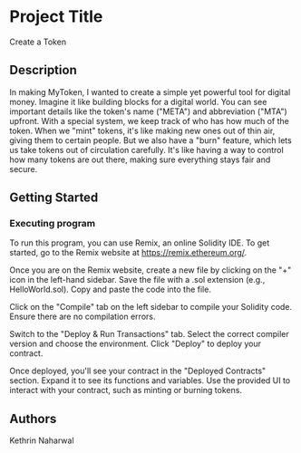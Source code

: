 # Project Title

Create a Token

## Description

In making MyToken, I wanted to create a simple yet powerful tool for digital money. Imagine it like building blocks for a digital world. You can see important details like the token's name ("META") and abbreviation ("MTA") upfront. With a special system, we keep track of who has how much of the token. When we "mint" tokens, it's like making new ones out of thin air, giving them to certain people. But we also have a "burn" feature, which lets us take tokens out of circulation carefully. It's like having a way to control how many tokens are out there, making sure everything stays fair and secure.

## Getting Started

### Executing program

To run this program, you can use Remix, an online Solidity IDE. To get started, go to the Remix website at https://remix.ethereum.org/.

Once you are on the Remix website, create a new file by clicking on the "+" icon in the left-hand sidebar. Save the file with a .sol extension (e.g., HelloWorld.sol). Copy and paste the code into the file.

Click on the "Compile" tab on the left sidebar to compile your Solidity code. Ensure there are no compilation errors.

Switch to the "Deploy & Run Transactions" tab. Select the correct compiler version and choose the environment. Click "Deploy" to deploy your contract.

Once deployed, you'll see your contract in the "Deployed Contracts" section. Expand it to see its functions and variables. Use the provided UI to interact with your contract, such as minting or burning tokens.

## Authors

Kethrin Naharwal

